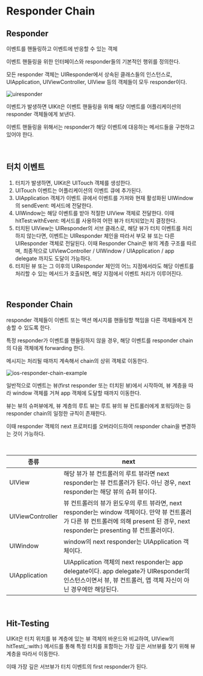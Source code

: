 # Responder Chain

## Responder

이벤트를 핸들링하고 이벤트에 반응할 수 있는 객체

이벤트 핸들링을 위한 인터페이스와 responder들의 기본적인 행위를 정의한다.

모든 responder 객체는 UIResponder에서 상속된 클래스들의 인스턴스로, UIApplication, UIViewController, UIView 등의 객체들이 모두 responder이다.

![uiresponder](https://github.com/LURKS02/iOS-Practice/assets/63408930/6104f535-91bd-4682-a451-2e2d897229b5)

이벤트가 발생하면 UIKit은 이벤트 핸들링을 위해 해당 이벤트를 어플리케이션의 responder 객체들에게 보낸다.

이벤트 핸들링을 위해서는 responder가 해당 이벤트에 대응하는 메서드들을 구현하고 있어야 한다.

<br>

## 터치 이벤트

1. 터치가 발생하면, UIKit은 UITouch 객체를 생성한다.
2. UITouch 이벤트는 어플리케이션의 이벤트 큐에 추가된다.
3. UIApplication 객체가 이벤트 큐에서 이벤트를 가져와 현재 활성화된 UIWindow의 sendEvent: 메서드에 전달한다.
4. UIWindow는 해당 이벤트를 받아 적절한 UIView 객체로 전달한다. 이때 hitTest:withEvent: 메서드를 사용하여 어떤 뷰가 터치되었는지 결정한다.
5. 터치된 UIView는 UIResponder의 서브 클래스로, 해당 뷰가 터치 이벤트를 처리하지 않는다면, 이벤트는 UIResponder 체인을 따라서 부모 뷰 또는 다른 UIResponder 객체로 전달된다. 이때 Responder Chain은 뷰의 계층 구조를 따르며, 최종적으로 UIViewController / UIWindow / UIApplication / app delegate 까지도 도달이 가능하다.
6. 터치된 뷰 또는 그 이후의 UIResponder 체인의 어느 지점에서라도 해당 이벤트를 처리할 수 있는 메서드가 호출되면, 해당 지점에서 이벤트 처리가 이루어진다.

<br>

## Responder Chain

responder 객체들이 이벤트 또는 액션 메시지를 핸들링할 책임을 다른 객체들에게 전송할 수 있도록 한다.

특정 responder가 이벤트를 핸들링하지 않을 경우, 해당 이벤트를 responder chain의 다음 객체에게 forwarding 한다.

메시지는 처리될 때까지 계속해서 chain의 상위 객체로 이동한다.

![ios-responder-chain-example](https://github.com/LURKS02/iOS-Practice/assets/63408930/502e50f7-1c7d-4456-9e80-b1c07068ffef)

일반적으로 이벤트는 뷰(first responder 또는 터치된 뷰)에서 시작하여, 뷰 계층을 따라 window 객체를 거쳐 app 객체에 도달할 때까지 이동한다. 

뷰는 뷰의 슈퍼뷰에게, 뷰 계층의 루트 뷰는 루트 뷰의 뷰 컨트롤러에게 포워딩하는 등 responder chain의 일정한 규칙이 존재한다.

이때 responder 객체의 next 프로퍼티를 오버라이드하여 responder chain을 변경하는 것이 가능하다.

<br>

| 종류 | next |
| --- | --- |
| UIView | 해당 뷰가 뷰 컨트롤러의 루트 뷰라면 next responder는 뷰 컨트롤러가 된다. 아닌 경우, next responder는 해당 뷰의 슈퍼 뷰이다. |
| UIViewController | 뷰 컨트롤러의 뷰가 윈도우의 루트 뷰라면, next responder는 window 객체이다. 만약 뷰 컨트롤러가 다른 뷰 컨트롤러에 의해 present 된 경우, next responder는 presenting 뷰 컨트롤러이다. |
| UIWindow | window의 next responder는 UIApplication 객체이다. |
| UIApplication | UIApplication 객체의 next responder는 app delegate이다. app delegate가 UIResponder의 인스턴스이면서 뷰, 뷰 컨트롤러, 앱 객체 자신이 아닌 경우에만 해당된다. |

<br>

## Hit-Testing

UIKit은 터치 위치를 뷰 계층에 있는 뷰 객체의 바운드와 비교하여, UIView의 hitTest(_:with:) 메서드를 통해 특정 터치를 포함하는 가장 깊은 서브뷰를 찾기 위해 뷰 계층을 따라서 이동한다.

이때 가장 깊은 서브뷰가 터치 이벤트의 first responder가 된다.
